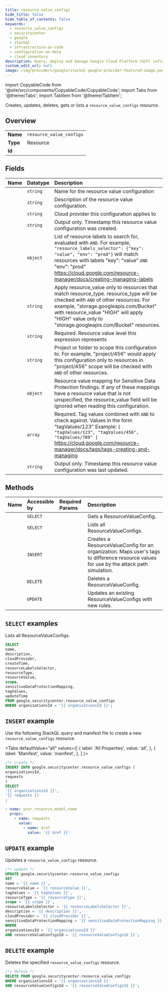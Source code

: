```yaml
---
title: resource_value_configs
hide_title: false
hide_table_of_contents: false
keywords:
  - resource_value_configs
  - securitycenter
  - google
  - stackql
  - infrastructure-as-code
  - configuration-as-data
  - cloud inventory
description: Query, deploy and manage Google Cloud Platform (GCP) infrastructure and resources using SQL
custom_edit_url: null
image: /img/providers/google/stackql-google-provider-featured-image.png
---
```


import CopyableCode from '@site/src/components/CopyableCode/CopyableCode';
import Tabs from '@theme/Tabs';
import TabItem from '@theme/TabItem';

Creates, updates, deletes, gets or lists a <code>resource_value_configs</code> resource.

## Overview
<table><tbody>
<tr><td><b>Name</b></td><td><code>resource_value_configs</code></td></tr>
<tr><td><b>Type</b></td><td>Resource</td></tr>
<tr><td><b>Id</b></td><td><CopyableCode code="google.securitycenter.resource_value_configs" /></td></tr>
</tbody></table>

## Fields
| Name | Datatype | Description |
|:-----|:---------|:------------|
| <CopyableCode code="name" /> | `string` | Name for the resource value configuration |
| <CopyableCode code="description" /> | `string` | Description of the resource value configuration. |
| <CopyableCode code="cloudProvider" /> | `string` | Cloud provider this configuration applies to |
| <CopyableCode code="createTime" /> | `string` | Output only. Timestamp this resource value configuration was created. |
| <CopyableCode code="resourceLabelsSelector" /> | `object` | List of resource labels to search for, evaluated with `AND`. For example, `"resource_labels_selector": {"key": "value", "env": "prod"}` will match resources with labels "key": "value" `AND` "env": "prod" https://cloud.google.com/resource-manager/docs/creating-managing-labels |
| <CopyableCode code="resourceType" /> | `string` | Apply resource_value only to resources that match resource_type. resource_type will be checked with `AND` of other resources. For example, "storage.googleapis.com/Bucket" with resource_value "HIGH" will apply "HIGH" value only to "storage.googleapis.com/Bucket" resources. |
| <CopyableCode code="resourceValue" /> | `string` | Required. Resource value level this expression represents |
| <CopyableCode code="scope" /> | `string` | Project or folder to scope this configuration to. For example, "project/456" would apply this configuration only to resources in "project/456" scope will be checked with `AND` of other resources. |
| <CopyableCode code="sensitiveDataProtectionMapping" /> | `object` | Resource value mapping for Sensitive Data Protection findings. If any of these mappings have a resource value that is not unspecified, the resource_value field will be ignored when reading this configuration. |
| <CopyableCode code="tagValues" /> | `array` | Required. Tag values combined with `AND` to check against. Values in the form "tagValues/123" Example: `[ "tagValues/123", "tagValues/456", "tagValues/789" ]` https://cloud.google.com/resource-manager/docs/tags/tags-creating-and-managing |
| <CopyableCode code="updateTime" /> | `string` | Output only. Timestamp this resource value configuration was last updated. |

## Methods
| Name | Accessible by | Required Params | Description |
|:-----|:--------------|:----------------|:------------|
| <CopyableCode code="organizations_resource_value_configs_get" /> | `SELECT` | <CopyableCode code="organizationsId, resourceValueConfigsId" /> | Gets a ResourceValueConfig. |
| <CopyableCode code="organizations_resource_value_configs_list" /> | `SELECT` | <CopyableCode code="organizationsId" /> | Lists all ResourceValueConfigs. |
| <CopyableCode code="organizations_resource_value_configs_batch_create" /> | `INSERT` | <CopyableCode code="organizationsId" /> | Creates a ResourceValueConfig for an organization. Maps user's tags to difference resource values for use by the attack path simulation. |
| <CopyableCode code="organizations_resource_value_configs_delete" /> | `DELETE` | <CopyableCode code="organizationsId, resourceValueConfigsId" /> | Deletes a ResourceValueConfig. |
| <CopyableCode code="organizations_resource_value_configs_patch" /> | `UPDATE` | <CopyableCode code="organizationsId, resourceValueConfigsId" /> | Updates an existing ResourceValueConfigs with new rules. |

## `SELECT` examples

Lists all ResourceValueConfigs.

```sql
SELECT
name,
description,
cloudProvider,
createTime,
resourceLabelsSelector,
resourceType,
resourceValue,
scope,
sensitiveDataProtectionMapping,
tagValues,
updateTime
FROM google.securitycenter.resource_value_configs
WHERE organizationsId = '{{ organizationsId }}'; 
```

## `INSERT` example

Use the following StackQL query and manifest file to create a new <code>resource_value_configs</code> resource.

<Tabs
    defaultValue="all"
    values={[
        { label: 'All Properties', value: 'all', },
        { label: 'Manifest', value: 'manifest', },
    ]
}>
<TabItem value="all">

```sql
/*+ create */
INSERT INTO google.securitycenter.resource_value_configs (
organizationsId,
requests
)
SELECT 
'{{ organizationsId }}',
'{{ requests }}'
;
```
</TabItem>
<TabItem value="manifest">

```yaml
- name: your_resource_model_name
  props:
    - name: requests
      value:
        - name: $ref
          value: '{{ $ref }}'

```
</TabItem>
</Tabs>

## `UPDATE` example

Updates a <code>resource_value_configs</code> resource.

```sql
/*+ update */
UPDATE google.securitycenter.resource_value_configs
SET 
name = '{{ name }}',
resourceValue = '{{ resourceValue }}',
tagValues = '{{ tagValues }}',
resourceType = '{{ resourceType }}',
scope = '{{ scope }}',
resourceLabelsSelector = '{{ resourceLabelsSelector }}',
description = '{{ description }}',
cloudProvider = '{{ cloudProvider }}',
sensitiveDataProtectionMapping = '{{ sensitiveDataProtectionMapping }}'
WHERE 
organizationsId = '{{ organizationsId }}'
AND resourceValueConfigsId = '{{ resourceValueConfigsId }}';
```

## `DELETE` example

Deletes the specified <code>resource_value_configs</code> resource.

```sql
/*+ delete */
DELETE FROM google.securitycenter.resource_value_configs
WHERE organizationsId = '{{ organizationsId }}'
AND resourceValueConfigsId = '{{ resourceValueConfigsId }}';
```

